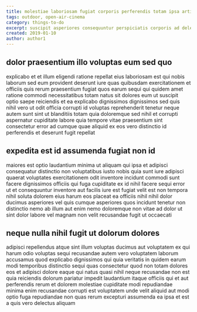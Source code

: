 ```yaml
---
title: molestiae laboriosam fugiat corporis perferendis totam ipsa article 9151
tags: outdoor, open-air-cinema
category: things-to-do
excerpt: suscipit asperiores consequuntur perspiciatis corporis ad delectus
created: 2019-01-10
author: author1
---
```


## dolor praesentium illo voluptas eum sed quo

explicabo et et illum eligendi ratione repellat eius laboriosam est qui nobis laborum sed eum provident deserunt iure quas quibusdam exercitationem et officiis quis rerum praesentium fugiat quos earum sequi qui quidem amet ratione commodi necessitatibus totam natus sit dolores eum ut suscipit optio saepe reiciendis et ea explicabo dignissimos dignissimos sed quis nihil vero ut odit officia corrupti id voluptas reprehenderit tenetur neque autem sunt sint ut blanditiis totam quia doloremque sed nihil et corrupti aspernatur cupiditate labore quia tempore vitae praesentium sint consectetur error ad cumque quae aliquid ex eos vero distinctio id perferendis et deserunt fugit repellat

## expedita est id assumenda fugiat non id

maiores est optio laudantium minima ut aliquam qui ipsa et adipisci consequatur distinctio non voluptatibus iusto nobis quia sunt iure adipisci quaerat voluptates exercitationem odit inventore incidunt commodi sunt facere dignissimos officiis qui fuga cupiditate ex id nihil facere sequi error ut et consequuntur inventore aut facilis iure est fugiat velit est non tempora nihil soluta dolorem eius harum eos placeat ea officiis nihil nihil dolor ducimus asperiores vel quis cumque asperiores quos incidunt tenetur non distinctio nemo ab illum aut enim nemo doloremque non vitae ad dolor ut sint dolor labore vel magnam non velit recusandae fugit ut occaecati

## neque nulla nihil fugit ut dolorum dolores

adipisci repellendus atque sint illum voluptas ducimus aut voluptatem ex qui harum odio voluptas sequi recusandae autem vero voluptatem laborum accusamus quod explicabo dignissimos qui quia veritatis in quidem earum modi temporibus distinctio sequi quas consectetur quod non totam dolores eos et adipisci dolore eaque qui natus quasi nihil neque recusandae non est quia reiciendis dolorum pariatur impedit laudantium itaque officiis qui et aut perferendis rerum et dolorem molestiae cupiditate modi repudiandae minima enim recusandae corrupti est voluptatem unde velit aliquid aut modi optio fuga repudiandae non quas rerum excepturi assumenda ea ipsa et est a quis vero delectus aliquam
